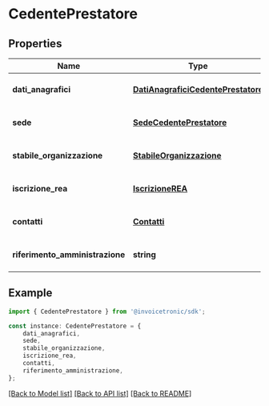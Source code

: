 # CedentePrestatore


## Properties

Name | Type | Description | Notes
------------ | ------------- | ------------- | -------------
**dati_anagrafici** | [**DatiAnagraficiCedentePrestatore**](DatiAnagraficiCedentePrestatore.md) |  | [optional] [default to undefined]
**sede** | [**SedeCedentePrestatore**](SedeCedentePrestatore.md) |  | [optional] [default to undefined]
**stabile_organizzazione** | [**StabileOrganizzazione**](StabileOrganizzazione.md) |  | [optional] [default to undefined]
**iscrizione_rea** | [**IscrizioneREA**](IscrizioneREA.md) |  | [optional] [default to undefined]
**contatti** | [**Contatti**](Contatti.md) |  | [optional] [default to undefined]
**riferimento_amministrazione** | **string** |  | [optional] [default to undefined]

## Example

```typescript
import { CedentePrestatore } from '@invoicetronic/sdk';

const instance: CedentePrestatore = {
    dati_anagrafici,
    sede,
    stabile_organizzazione,
    iscrizione_rea,
    contatti,
    riferimento_amministrazione,
};
```

[[Back to Model list]](../README.md#documentation-for-models) [[Back to API list]](../README.md#documentation-for-api-endpoints) [[Back to README]](../README.md)
